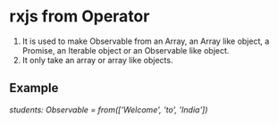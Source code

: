 # rxjs from Operator

1. It is used to make Observable from an Array, an Array like object, a Promise, an Iterable object or an Observable like object.
2. It only take an array or array like objects.

## Example

_students: Observable<string> = from(['Welcome', 'to', 'India'])_
